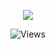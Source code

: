 <p align="center">
  <a href="http://discord.com/users/919523514841722880">
    <img src="https://lanyard.cnrad.dev/api/919523514841722880?bg=2B2D42&borderRadius=5px&hideBadges=true&hideTimestamp=true&idleMessage=Probably%20doing%20something%20else...%22%3E"/>
     </a>
</p>
<p align="center"> <img src="https://gpvc.arturio.dev/bl-d" alt="Views" /> </p>
